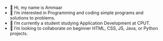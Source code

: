 - 👋 Hi, my name is Ammaar
- 👀 I’m interested in Programming and coding simple programs and solutions to problems.
- 🌱 I’m currently a student studying Application Development at CPUT.
- 💞️ I’m looking to collaborate on beginner HTML, CSS, JS, Java, or Python projects.

